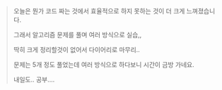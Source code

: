 > 오늘은 뭔가 코드 짜는 것에서 효율적으로 하지 못하는 것이 더 크게 느껴졌습니다.
> 
> 그래서 알고리즘 문제를 풀며 여러 방식으로 실습,,
> 
> 딱히 크게 정리할것이 없어서 다이어리로 마무리..
> 
> 문제는 5개 정도 풀었는데 여러 방식으로 하다보니 시간이 금방 가네요.
> 
> 내일도.. 공부....
